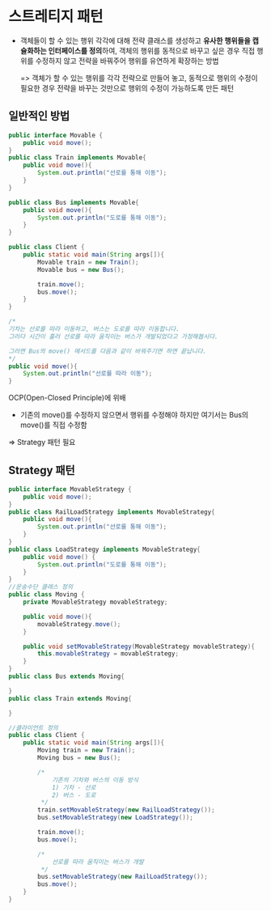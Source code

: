# 스트레티지 패턴

- 객체들이 할 수 있는 행위 각각에 대해 전략 클래스를 생성하고 **유사한 행위들을 캡슐화하는 인터페이스를 정의**하여, 객체의 행위를 동적으로 바꾸고 싶은 경우 직접 행위를 수정하지 않고 전략을 바꿔주어 행위를 유연하게 확장하는 방법

  => 객체가 할 수 있는 행위를 각각 전략으로 만들어 놓고, 동적으로 행위의 수정이 필요한 경우 전략을 바꾸는 것만으로 행위의 수정이 가능하도록 만든 패턴

## 일반적인 방법

```java
public interface Movable {
    public void move();
}
public class Train implements Movable{
    public void move(){
        System.out.println("선로를 통해 이동");
    }
}

public class Bus implements Movable{
    public void move(){
        System.out.println("도로를 통해 이동");
    }
}

public class Client {
    public static void main(String args[]){
        Movable train = new Train();
        Movable bus = new Bus();

        train.move();
        bus.move();
    }
}

/*
기차는 선로를 따라 이동하고, 버스는 도로를 따라 이동합니다.
그러다 시간이 흘러 선로를 따라 움직이는 버스가 개발되었다고 가정해봅시다.

그러면 Bus의 move() 메서드를 다음과 같이 바꿔주기면 하면 끝납니다.
*/
public void move(){
    System.out.println("선로를 따라 이동");
}
```

OCP(Open-Closed Principle)에 위배

- 기존의 move()를 수정하지 않으면서 행위를 수정해야 하지만 여기서는 Bus의 move()를 직접 수정함

=> Strategy 패턴 필요

## Strategy 패턴

```java
public interface MovableStrategy {
    public void move();
}
public class RailLoadStrategy implements MovableStrategy{
    public void move(){
        System.out.println("선로를 통해 이동");
    }
}
public class LoadStrategy implements MovableStrategy{
    public void move() {
        System.out.println("도로를 통해 이동");
    }
}
//운송수단 클래스 정의
public class Moving {
    private MovableStrategy movableStrategy;

    public void move(){
        movableStrategy.move();
    }

    public void setMovableStrategy(MovableStrategy movableStrategy){
        this.movableStrategy = movableStrategy;
    }
}
public class Bus extends Moving{

}
public class Train extends Moving{

}

//클라이언트 정의
public class Client {
    public static void main(String args[]){
        Moving train = new Train();
        Moving bus = new Bus();

        /*
            기존의 기차와 버스의 이동 방식
            1) 기차 - 선로
            2) 버스 - 도로
         */
        train.setMovableStrategy(new RailLoadStrategy());
        bus.setMovableStrategy(new LoadStrategy());

        train.move();
        bus.move();

        /*
            선로를 따라 움직이는 버스가 개발
         */
        bus.setMovableStrategy(new RailLoadStrategy());
        bus.move();
    }
}
```

